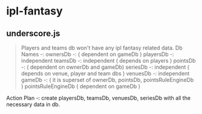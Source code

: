 # ipl-fantasy

## underscore.js

>Players and teams db won't have any ipl fantasy related data.
Db Names -:
ownersDb -: ( dependent on gameDb )
playersDb -: independent
teamsDb -: independent ( depends on players )
pointsDb -: ( dependent on ownerDb and gameDb)
seriesDb -: independent ( depends on venue, player and team dbs )
venuesDb -: independent
gameDb -: ( it is superset of ownerDb, pointsDb, pointsRuleEngineDb )
pointsRuleEngineDb ( dependent on gameDb )

Action Plan -:
create playersDb, teamsDb, venuesDb, seriesDb with all the necessary data in db.
